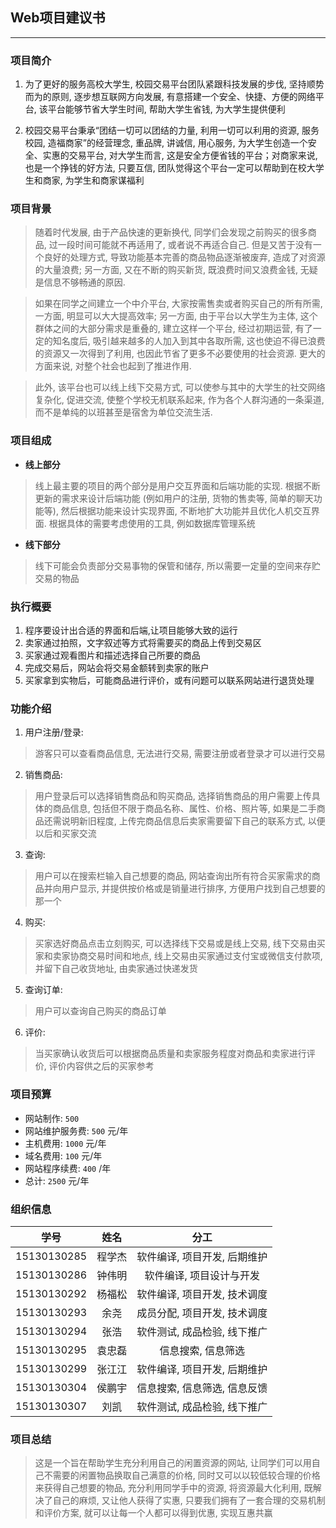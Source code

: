 ## Web项目建议书
***
### 项目简介
1. 为了更好的服务高校大学生, 校园交易平台团队紧跟科技发展的步伐, 坚持顺势而为的原则, 逐步想互联网方向发展, 有意搭建一个安全、快捷、方便的网络平台, 该平台能够节省大学生时间, 帮助大学生省钱, 为大学生提供便利

2. 校园交易平台秉承“团结一切可以团结的力量, 利用一切可以利用的资源, 服务校园, 造福商家”的经营理念, 重品牌, 讲诚信, 用心服务, 为大学生创造一个安全、实惠的交易平台, 对大学生而言, 这是安全方便省钱的平台；对商家来说, 也是一个挣钱的好方法, 只要互信, 团队觉得这个平台一定可以帮助到在校大学生和商家, 为学生和商家谋福利
### 项目背景
>随着时代发展, 由于产品快速的更新换代, 同学们会发现之前购买的很多商品, 过一段时间可能就不再适用了, 或者说不再适合自己. 但是又苦于没有一个良好的处理方式, 导致功能基本完善的商品物品逐渐被废弃, 造成了对资源的大量浪费; 另一方面, 又在不断的购买新货, 既浪费时间又浪费金钱, 无疑是信息不够畅通的原因.

>如果在同学之间建立一个中介平台, 大家按需售卖或者购买自己的所有所需, 一方面, 明显可以大大提高效率; 另一方面, 由于平台以大学生为主体, 这个群体之间的大部分需求是重叠的, 建立这样一个平台, 经过初期运营, 有了一定的知名度后, 吸引越来越多的人加入到其中各取所需, 这也使迫不得已浪费的资源又一次得到了利用, 也因此节省了更多不必要使用的社会资源. 更大的方面来说, 对整个社会也起到了推进作用.

>此外, 该平台也可以线上线下交易方式, 可以使参与其中的大学生的社交网络复杂化, 促进交流, 使整个学校无机联系起来, 作为各个人群沟通的一条渠道, 而不是单纯的以班甚至是宿舍为单位交流生活.
### 项目组成
* **线上部分**
>线上最主要的项目的两个部分是用户交互界面和后端功能的实现. 根据不断更新的需求来设计后端功能 (例如用户的注册, 货物的售卖等, 简单的聊天功能等), 然后根据功能来设计实现界面, 不断地扩大功能并且优化人机交互界面. 根据具体的需要考虑使用的工具, 例如数据库管理系统
* **线下部分**
>线下可能会负责部分交易事物的保管和储存, 所以需要一定量的空间来存贮交易的物品
### 执行概要
1. 程序要设计出合适的界面和后端,让项目能够大致的运行
2. 卖家通过拍照，文字叙述等方式将需要买的商品上传到交易区
3. 买家通过观看图片和描述选择自己所要的商品
4. 完成交易后，网站会将交易金额转到卖家的账户
5. 买家拿到实物后，可能商品进行评价，或有问题可以联系网站进行退货处理
### 功能介绍
1. 用户注册/登录:
>游客只可以查看商品信息, 无法进行交易, 需要注册或者登录才可以进行交易
2. 销售商品:
>用户登录后可以选择销售商品和购买商品, 选择销售商品的用户需要上传具体的商品信息, 包括但不限于商品名称、属性、价格、照片等, 如果是二手商品还需说明新旧程度, 上传完商品信息后卖家需要留下自己的联系方式, 以便以后和买家交流
3. 查询:
>用户可以在搜索栏输入自己想要的商品, 网站查询出所有符合买家需求的商品并向用户显示, 并提供按价格或是销量进行排序, 方便用户找到自己想要的那一个
4. 购买:
>买家选好商品点击立刻购买, 可以选择线下交易或是线上交易, 线下交易由买家和卖家协商交易时间和地点, 线上交易由买家通过支付宝或微信支付款项, 并留下自己收货地址, 由卖家通过快递发货
5. 查询订单:
>用户可以查询自己购买的商品订单

6. 评价:
>当买家确认收货后可以根据商品质量和卖家服务程度对商品和卖家进行评价, 评价内容供之后的买家参考
### 项目预算
* 网站制作: `500`
* 网站维护服务费: `500` 元/年
* 主机费用: `1000` 元/年
* 域名费用: `100` 元/年
* 网站程序续费: `400` /年
* 总计: `2500` 元/年
### 组织信息
| 学号 | 姓名 | 分工 |
| :-: | :-: | :-:|
| 15130130285 | 程学杰 | 软件编译, 项目开发, 后期维护 |
| 15130130286 | 钟伟明 | 软件编译, 项目设计与开发 |
| 15130130292 | 杨福松 | 软件编译, 项目开发, 技术调度 |
| 15130130293 | 余尧 | 成员分配, 项目开发, 技术调度 |
| 15130130294 | 张浩 | 软件测试, 成品检验, 线下推广 |
| 15130130295 | 袁忠磊 | 信息搜索, 信息筛选 |
| 15130130299 | 张江江 | 软件编译, 项目开发, 后期维护 |
| 15130130304 | 侯鹏宇 | 信息搜索, 信息筛选, 信息反馈 |
| 15130130307 | 刘凯 | 软件测试, 成品检验, 线下推广 |
### 项目总结
>这是一个旨在帮助学生充分利用自己的闲置资源的网站, 让同学们可以用自己不需要的闲置物品换取自己满意的价格, 同时又可以以较低较合理的价格来获得自己想要的物品, 充分利用同学手中的资源, 将资源最大化利用, 既解决了自己的麻烦, 又让他人获得了实惠, 只要我们拥有了一套合理的交易机制和评价方案, 就可以让每一个人都可以得到优惠, 实现互惠共赢
